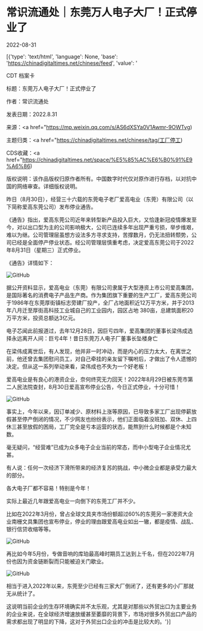 # 常识流通处｜东莞万人电子大厂！正式停业了

2022-08-31

[{'type': 'text/html', 'language': None, 'base': 'https://chinadigitaltimes.net/chinese/feed', 'value': '

CDT 档案卡

标题：东莞万人电子大厂！正式停业了

作者：常识流通处

发表日期：2022.8.31

来源：<a href="https://mp.weixin.qq.com/s/AS6dXSYa0V1Awmr-9OWTvg)

主题归类：<a href="https://chinadigitaltimes.net/chinese/tag/工厂停工)

CDS收藏：<a href="https://chinadigitaltimes.net/space/%E5%85%AC%E6%B0%91%E9%A6%86)

版权说明：该作品版权归原作者所有。中国数字时代仅对原作进行存档，以对抗中国的网络审查。详细版权说明。





昨日（8月30日），经营三十六载的东莞电子老厂爱高电业（东莞）有限公司（以下简称爱高东莞公司）发布停业通告。

《通告》指出，爱高东莞公司近年来转型新产品投入巨大，又恰逢新冠疫情爆发至今，对以出口型为主的公司影响极大，公司已连续多年出现严重亏损，举步维艰，难以为继。公司管理层虽想方设法多方寻求支持，苦撑数月，仍无法扭转颓势，公司已经是全面停产停业状态。经公司管理层慎重考虑，决定爱高东莞公司于2022年8月31日（星期三）正式停业。

《通告》详情如下：

![GitHub](https://chinadigitaltimes.net/chinese/files/2022/08/post-686380-630fe57c34c97.png)

据公开资料显示，爱高电业（东莞）有限公司隶属于大型港资上市公司爱高集团，是国际著名的消费电子产品生产商。作为集团旗下重要的生产工厂，爱高东莞公司于1986年在东莞厚街镇标志旁建厂投产，全厂占地面积近12万平方米，并于2013年八月迁至厚街高科技工业城自己的工业园内，园区占地 380亩，总建筑面积20万平方米，投资总额达3亿元。

电子芯闻此前报道过，去年12月28日，因巨亏四年，爱高集团的董事长梁伟成选择永远离开人间：巨亏4年！昔日东莞万人电子厂董事长坠楼身亡

在梁伟成离世后，有人发现，他并非一时冲动，而是内心的压力太大，在离世之前，他还曾去集团慰问员工，对自己牵挂的亲友留下嘱咐后，才做出了令人遗憾的决定。但从这一系列举动来看，梁伟成也不失为一个好老板！

爱高电业是有良心的港资企业，奈何终究无力回天！2022年8月29日被东莞市第二人民法院查封，8月30日爱高宣布停业公告，今日正式停业，十分可惜！

![GitHub](https://chinadigitaltimes.net/chinese/files/2022/08/post-686380-630fe57c508ed.png)

事实上，今年以来，因订单减少、原材料上涨等原因，已导致多家工厂出现停薪放假甚至停产倒闭的情况，不少网友也纷纷表示，他们正面临着没班加、双休、上四休三甚至放假的困局，工厂完全是亏本运营的状态，能熬到什么时候都是个未知数。

毫无疑问，“经营难”已成为众多电子企业当前的常态，而中小型电子企业情况尤甚。

有人说：任何一次经济下滑所带来的经济复苏的挑战，中小微企业都是承受力最大的部分。

各大电子厂都不容易！特别是今年！

实际上最近几年跟爱高电业一向倒下的东莞工厂并不少。

比如在2022年3月份，曾占全球文具夹市场份额超过60%的东莞另一家港资大企业南栅文具集团也宣布停业，停业的理由跟爱高电业如出一辙，都是疫情、战乱、银行信贷收缩等等。

![GitHub](https://chinadigitaltimes.net/chinese/files/2022/08/post-686380-630fe57c59c67.)

再比如今年5月份，专做音响的库珀最高峰时期员工达到上千名，但在2022年7月份也因为资金链断裂而只能被迫关门歇业。

![GitHub](https://chinadigitaltimes.net/chinese/files/2022/08/post-686380-630fe57c70bb1.png)

相当于进入2022年以来，东莞至少已经有三家大厂倒闭了，还有更多的小厂那就无从统计了。

这说明当前企业的生存环境确实并不太乐观，尤其是对那些以外贸出口为主要业务的企业来说，在全球经济增速放缓甚至萎靡的背景下，市场对很多外贸出口产品的需求都出现了明显的下降，这对于外贸出口企业的冲击是比较大的。'}]